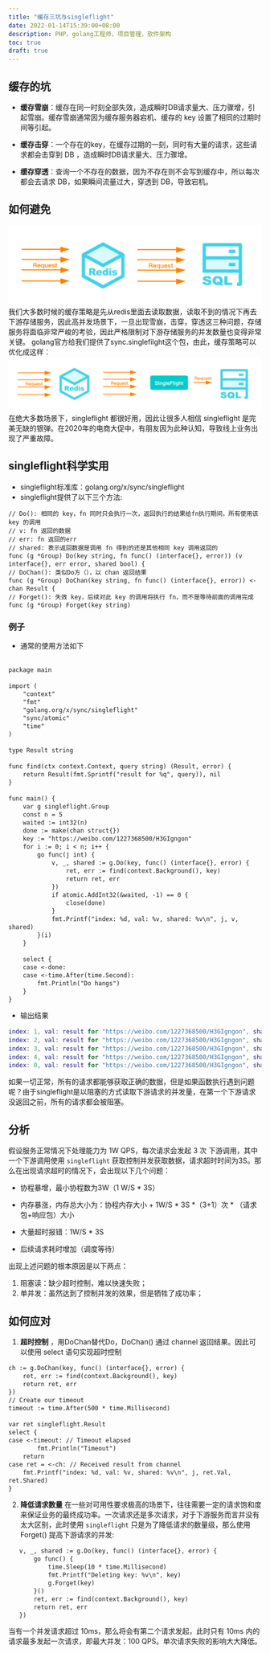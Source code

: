 ```yaml
---
title: "缓存三坑与singleflight"
date: 2022-01-14T15:39:00+08:00
description: PHP，golang工程师，项目管理，软件架构
toc: true
draft: true
---
```


## 缓存的坑
- **缓存雪崩**：缓存在同一时刻全部失效，造成瞬时DB请求量大、压力骤增，引起雪崩。缓存雪崩通常因为缓存服务器宕机、缓存的 key 设置了相同的过期时间等引起。

- **缓存击穿**：一个存在的key，在缓存过期的一刻，同时有大量的请求，这些请求都会击穿到 DB ，造成瞬时DB请求量大、压力骤增。
- **缓存穿透**：查询一个不存在的数据，因为不存在则不会写到缓存中，所以每次都会去请求 DB，如果瞬间流量过大，穿透到 DB，导致宕机。

## 如何避免
![cache-miss](../images/cache-miss.png)
我们大多数时候的缓存策略是先从redis里面去读取数据，读取不到的情况下再去下游存储服务，因此高并发场景下，一旦出现雪崩，击穿，穿透这三种问题，存储服务将面临非常严峻的考验，因此严格限制对下游存储服务的并发数量也变得非常关键。
golang官方给我们提供了sync.singlefilght这个包，由此，缓存策略可以优化成这样：
![singleflight](../images/singleflight.png)
在绝大多数场景下，singleflight 都很好用，因此让很多人相信 singleflight 是完美无缺的银弹。在2020年的电商大促中，有朋友因为此种认知，导致线上业务出现了严重故障。

## singleflight科学实用
 - singleflight标准库：golang.org/x/sync/singleflight
 - singleflight提供了以下三个方法:
```golang
// Do(): 相同的 key，fn 同时只会执行一次，返回执行的结果给fn执行期间，所有使用该 key 的调用
// v: fn 返回的数据
// err: fn 返回的err
// shared: 表示返回数据是调用 fn 得到的还是其他相同 key 调用返回的
func (g *Group) Do(key string, fn func() (interface{}, error)) (v interface{}, err error, shared bool) {
// DoChan(): 类似Do方（），以 chan 返回结果
func (g *Group) DoChan(key string, fn func() (interface{}, error)) <-chan Result {
// Forget(): 失效 key，后续对此 key 的调用将执行 fn，而不是等待前面的调用完成
func (g *Group) Forget(key string)
```

### 例子
- 通常的使用方法如下
```golang

package main

import (
	"context"
	"fmt"
	"golang.org/x/sync/singleflight"
	"sync/atomic"
	"time"
)

type Result string

func find(ctx context.Context, query string) (Result, error) {
	return Result(fmt.Sprintf("result for %q", query)), nil
}

func main() {
	var g singleflight.Group
	const n = 5
	waited := int32(n)
	done := make(chan struct{})
	key := "https://weibo.com/1227368500/H3GIgngon"
	for i := 0; i < n; i++ {
		go func(j int) {
			v, _, shared := g.Do(key, func() (interface{}, error) {
				ret, err := find(context.Background(), key)
				return ret, err
			})
			if atomic.AddInt32(&waited, -1) == 0 {
				close(done)
			}
			fmt.Printf("index: %d, val: %v, shared: %v\n", j, v, shared)
		}(i)
	}

	select {
	case <-done:
	case <-time.After(time.Second):
		fmt.Println("Do hangs")
	}
}
```

- 输出结果

```g
index: 1, val: result for "https://weibo.com/1227368500/H3GIgngon", shared: true
index: 2, val: result for "https://weibo.com/1227368500/H3GIgngon", shared: true
index: 3, val: result for "https://weibo.com/1227368500/H3GIgngon", shared: false
index: 4, val: result for "https://weibo.com/1227368500/H3GIgngon", shared: false
index: 0, val: result for "https://weibo.com/1227368500/H3GIgngon", shared: false
```
如果一切正常，所有的请求都能够获取正确的数据，但是如果函数执行遇到问题呢？由于singleflight是以阻塞的方式读取下游请求的并发量，在第一个下游请求没返回之前，所有的请求都会被阻塞。

## 分析

假设服务正常情况下处理能力为 1W QPS，每次请求会发起 3 次 下游调用，其中一个下游调用使用 `singleflight` 获取控制并发获取数据，请求超时时间为3S。那么在出现请求超时的情况下，会出现以下几个问题：

- 协程暴增，最小协程数为3W（1 W/S * 3S）

- 内存暴涨，内存总大小为：协程内存大小 + 1W/S * 3S *（3+1）次 * （请求包+响应包）大小

- 大量超时报错：1W/S * 3S

- 后续请求耗时增加（调度等待）

出现上述问题的根本原因是以下两点：
1. 阻塞读：缺少超时控制，难以快速失败；
2. 单并发：虽然达到了控制并发的效果，但是牺牲了成功率；

## 如何应对
1. **超时控制** ，用DoChan替代Do，DoChan() 通过 channel 返回结果。因此可以使用 select 语句实现超时控制
```golang
ch := g.DoChan(key, func() (interface{}, error) {
    ret, err := find(context.Background(), key)
    return ret, err
})
// Create our timeout
timeout := time.After(500 * time.Millisecond)

var ret singleflight.Result
select {
case <-timeout: // Timeout elapsed
        fmt.Println("Timeout")
    return
case ret = <-ch: // Received result from channel
    fmt.Printf("index: %d, val: %v, shared: %v\n", j, ret.Val, ret.Shared)
}
```
2. **降低请求数量** 
在一些对可用性要求极高的场景下，往往需要一定的请求饱和度来保证业务的最终成功率。一次请求还是多次请求，对于下游服务而言并没有太大区别，此时使用 `singleflight` 只是为了降低请求的数量级，那么使用 Forget() 提高下游请求的并发:

```
   v, _, shared := g.Do(key, func() (interface{}, error) {
       go func() {
           time.Sleep(10 * time.Millisecond)
           fmt.Printf("Deleting key: %v\n", key)
           g.Forget(key)
       }()
       ret, err := find(context.Background(), key)
       return ret, err
   })
```

当有一个并发请求超过 10ms，那么将会有第二个请求发起，此时只有 10ms 内的请求最多发起一次请求，即最大并发：100 QPS。单次请求失败的影响大大降低。







